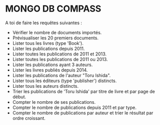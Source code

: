# MONGO DB COMPASS

A toi de faire les requêtes suivantes :

- Vérifier le nombre de documents importés.
- Prévisualiser les 20 premiers documents.
- Lister tous les livres (type 'Book').
- Lister les publications depuis 2011.
- Lister toutes les publications de 2011 et 2013.
- Lister toutes les publications de 2011 ou 2013.
- Lister les publications ayant 3 auteurs.
- Lister les livres publiés depuis 2014.
- Lister les publications de l'auteur "Toru Ishida".
- Lister tous les éditeurs (type 'publisher') distincts.
- Lister tous les auteurs distincts.
- Trier les publications de 'Toru Ishida' par titre de livre et par page de début.
- Compter le nombre de ses publications.
- Compter le nombre de publications depuis 2011 et par type.
- Compter le nombre de publications par auteur et trier le résultat par ordre croissant.
